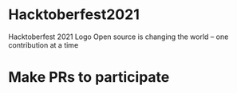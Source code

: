 # Hacktoberfest2021
Hacktoberfest 2021 Logo  Open source is changing the world – one contribution at a time

# Make PRs to participate
